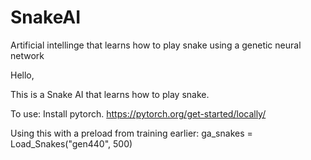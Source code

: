 # SnakeAI
Artificial intellinge that learns how to play snake using a genetic neural network

Hello,

This is a Snake AI that learns how to play snake.

To use:
Install pytorch. https://pytorch.org/get-started/locally/

Using this with a preload from training earlier:
ga_snakes = Load_Snakes("gen440", 500)
